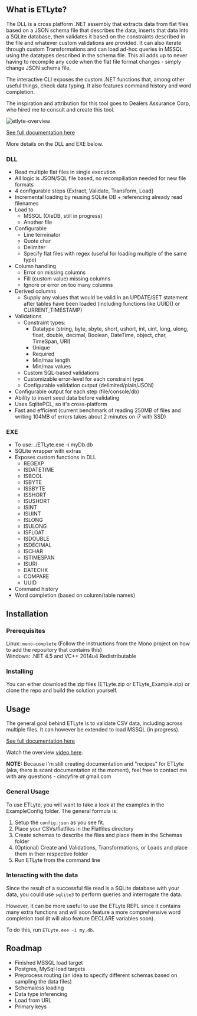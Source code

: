 ## What is ETLyte?
The DLL is a cross platform .NET assembly that extracts data from flat files based on a JSON schema file that describes the data, inserts that data into a SQLite database, then validates it based on the constraints described in the file and whatever custom validations are provided.  It can also iterate through custom Transformations and can load ad-hoc queries in MSSQL using the datatypes described in the schema file.  This all adds up to never having to recompile any code when the flat file format changes - simply change JSON schema file.

The interactive CLI exposes the custom .NET functions that, among other useful things, check data typing.  It also features command history and word completion.

The inspiration and attribution for this tool goes to Dealers Assurance Corp, who hired me to consult and create this tool.

![etlyte-overview](https://cint.io/ETLyte/etlyte.png)

[See full documentation here](https://sorrell.github.io/etlyte)

More details on the DLL and EXE below.

### DLL

- Read multiple flat files in single execution
- All logic is JSON/SQL file based, no recompiliation needed for new file formats
- 4 configurable steps {Extract, Validate, Transform, Load}
- Incremental loading by reusing SQLite DB + referencing already read filenames
- Load to
   + MSSQL (OleDB, still in progress)
   + Another file
- Configurable
   + Line terminator
   + Quote char
   + Delimiter
   + Specify flat files with regex (useful for loading multiple of the same type)
- Column handling
   + Error on missing columns
   + Fill (custom value) missing columns
   + Ignore or error on too many columns
- Derived columns
   + Supply any values that would be valid in an UPDATE/SET statement after tables have been loaded (including functions like UUID() or CURRENT_TIMESTAMP)
- Validations
   + Constraint types:
      * Datatype (string, byte, sbyte, short, ushort, int, uint, long, ulong, float, double, decimal, Boolean, DateTime, object, char, TimeSpan, URI)
      * Unique
      * Required
      * Min/max length
      * Min/max values
   + Custom SQL-based validations
   + Customizable error-level for each constraint type
   + Configurable validation output (delimited/plain/JSON)
- Configurable output for each step (file/console/db)
- Ability to insert seed data before validating
- Uses SqlitePCL, so it's cross-platform
- Fast and efficient (current benchmark of reading 250MB of files and writing 104MB of errors takes about 2 minutes on i7 with SSD)

### EXE

- To use:  ./ETLyte.exe -i myDb.db
- SQLite wrapper with extras
- Exposes custom functions in DLL
   + REGEXP
   + ISDATETIME
   + ISBOOL
   + ISBYTE
   + ISSBYTE
   + ISSHORT
   + ISUSHORT
   + ISINT
   + ISUINT
   + ISLONG
   + ISULONG
   + ISFLOAT
   + ISDOUBLE
   + ISDECIMAL
   + ISCHAR
   + ISTIMESPAN
   + ISURI
   + DATECHK
   + COMPARE
   + UUID
- Command history
- Word completion (based on column/table names)

## Installation
### Prerequisites
Linux: `mono-complete` (Follow the instructions from the Mono project on how to add the repository that contains this)  
Windows: .NET 4.5 and VC++ 2014u4 Redistributable

### Installing
You can either download the zip files (ETLyte.zip or ETLyte\_Example.zip) or clone the repo and build the solution yourself.  

## Usage
The general goal behind ETLyte is to validate CSV data, including across multiple files.  It can however
be extended to load MSSQL (in progress).

[See full documentation here](https://sorrell.github.io/etlyte)

Watch the overview [video here](https://www.youtube.com/watch?v=jsrXv0dwnLI).

**NOTE:** Because I'm still creating documentation and "recipes" for ETLyte (aka, there is scant documentation at the moment), feel free to contact me with any questions - cincyfire _at_ gmail.com

### General Usage
To use ETLyte, you will want to take a look at the examples in the ExampleConfig folder.  The general formula is: 

1. Setup the `config.json` as you see fit. 
2. Place your CSVs/flatfiles in the Flatfiles directory
3. Create schemas to describe the files and place them in the Schemas folder
4. (Optional) Create and Validations, Transformations, or Loads and place them in their respective folder 
5. Run ETLyte from the command line

### Interacting with the data
Since the result of a successful file read is a SQLite database with your data, you could use `sqlite3` to
perform queries and interrogate the data.

However, it can be more useful to use the ETLyte REPL since it contains many extra functions and will
soon feature a more comprehensive word completion tool (it will also feature DECLARE variables soon).

To do this, run `ETLyte.exe -i my.db`.


## Roadmap
- Finished MSSQL load target
- Postgres, MySql load targets
- Preprocess routing (an idea to specify different schemas based on sampling the data files)
- Schemaless loading
- Data type inferencing
- Load from URL
- Primary keys
